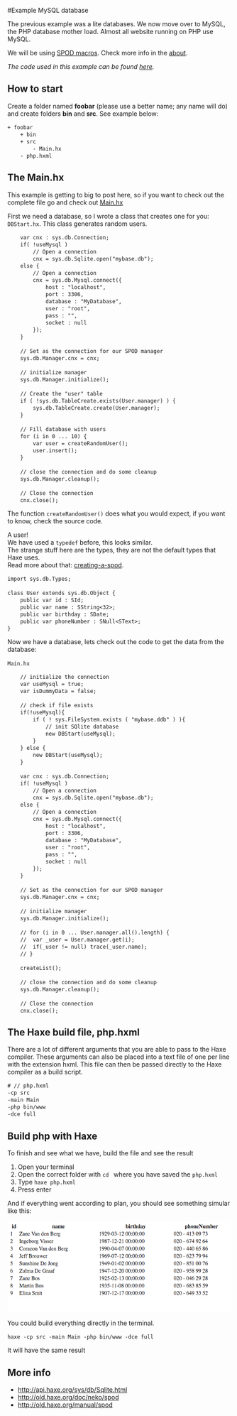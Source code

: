 #Example MySQL database

The previous example was a lite databases. We now move over to MySQL, the PHP database mother load.
Almost all website running on PHP use MySQL.

We will be using [SPOD macros](http://old.haxe.org/manual/spod).
Check more info in the [about](about.md).


_The code used in this example can be found [here](https://github.com/MatthijsKamstra/haxephp/tree/master/11mysql/code)._


## How to start

Create a folder named **foobar** (please use a better name; any name will do) and create folders **bin** and **src**.
See example below:

```
+ foobar
	+ bin
	+ src
		- Main.hx
	- php.hxml
```



## The Main.hx

This example is getting to big to post here, so if you want to check out the complete file go and check out [Main.hx](https://github.com/MatthijsKamstra/haxephp/tree/master/11mysql/code/Main.hx) 


First we need a database, so I wrote a class that creates one for you: `DBStart.hx`.
This class generates random users.

```
	var cnx : sys.db.Connection;
	if( !useMysql )
		// Open a connection
		cnx = sys.db.Sqlite.open("mybase.db");
	else {
		// Open a connection
		cnx = sys.db.Mysql.connect({ 
			host : "localhost",
			port : 3306,
			database : "MyDatabase",
			user : "root",
			pass : "",
			socket : null
		});
	}

	// Set as the connection for our SPOD manager
	sys.db.Manager.cnx = cnx;

	// initialize manager
	sys.db.Manager.initialize();

	// Create the "user" table
	if ( !sys.db.TableCreate.exists(User.manager) ) {
		sys.db.TableCreate.create(User.manager);
	}

	// Fill database with users
	for (i in 0 ... 10) {
		var user = createRandomUser();
		user.insert();
	}
	
	// close the connection and do some cleanup
	sys.db.Manager.cleanup();

	// Close the connection
	cnx.close();

```
The function `createRandomUser()` does what you would expect, if you want to know, check the source code.

A user!  
We have used a `typedef` before, this looks similar.  
The strange stuff here are the types, they are not the default types that Haxe uses.  
Read more about that: [creating-a-spod](http://old.haxe.org/manual/spod#creating-a-spod).

```
import sys.db.Types;

class User extends sys.db.Object {
    public var id : SId;
    public var name : SString<32>;
    public var birthday : SDate;
    public var phoneNumber : SNull<SText>;
}

```

Now we have a database, lets check out the code to get the data from the database:

`Main.hx`

```
	// initialize the connection
	var useMysql = true;
	var isDummyData = false;

	// check if file exists
	if(!useMysql){
		if ( ! sys.FileSystem.exists ( "mybase.ddb" ) ){
			// init SQlite database 
			new DBStart(useMysql);
		} 
	} else {
		new DBStart(useMysql);
	}

	var cnx : sys.db.Connection;
	if( !useMysql )
		// Open a connection
		cnx = sys.db.Sqlite.open("mybase.db");
	else {
		// Open a connection
		cnx = sys.db.Mysql.connect({ 
			host : "localhost",
			port : 3306,
			database : "MyDatabase",
			user : "root",
			pass : "",
			socket : null
		});
	}

	// Set as the connection for our SPOD manager
	sys.db.Manager.cnx = cnx;

	// initialize manager
	sys.db.Manager.initialize();

	// for (i in 0 ... User.manager.all().length) {
	//  var _user = User.manager.get(i);        
	//  if(_user != null) trace(_user.name);
	// }    

	createList();

	// close the connection and do some cleanup
	sys.db.Manager.cleanup();

	// Close the connection
	cnx.close();
```



## The Haxe build file, php.hxml

There are a lot of different arguments that you are able to pass to the Haxe compiler.
These arguments can also be placed into a text file of one per line with the extension hxml. This file can then be passed directly to the Haxe compiler as a build script.

```
# // php.hxml
-cp src
-main Main
-php bin/www
-dce full
```


## Build php with Haxe

To finish and see what we have, build the file and see the result

1. Open your terminal
2. Open the correct folder with `cd ` where you have saved the `php.hxml` 
3. Type `haxe php.hxml`
4. Press enter


And if everything went according to plan, you should see something simular like this:

![](screenshot.png)


You could build everything directly in the terminal.

```
haxe -cp src -main Main -php bin/www -dce full
```

It will have the same result




## More info

- <http://api.haxe.org/sys/db/Sqlite.html>
- <http://old.haxe.org/doc/neko/spod>
- <http://old.haxe.org/manual/spod>



